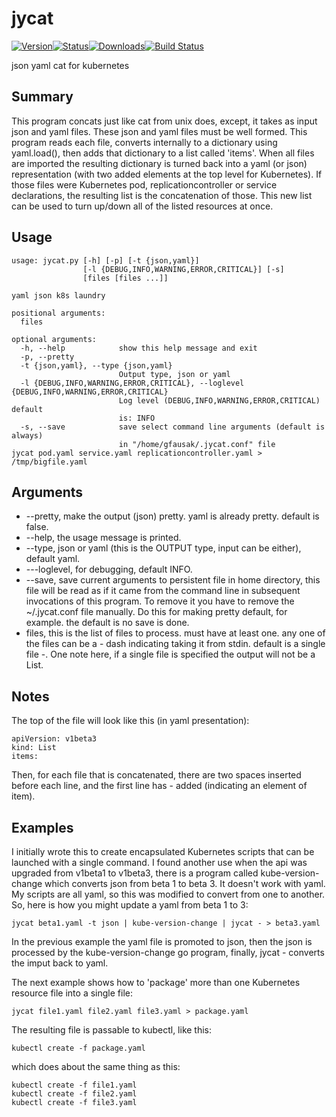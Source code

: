 # jycat
[![Version](https://img.shields.io/pypi/v/jycat.svg)![Status](https://img.shields.io/pypi/status/jycat.svg)![Downloads](https://img.shields.io/pypi/dm/jycat.svg)](https://pypi.python.org/pypi/jycat/)[![Build Status](https://travis-ci.org/tacodata/jycat.svg?branch=master)](https://travis-ci.org/lgfausak/jycat)

json yaml cat for kubernetes

## Summary
This program concats just like cat from unix does, except,
it takes as input json and yaml files.  These json and yaml files must
be well formed. This program reads each file, converts internally to
a dictionary using yaml.load(), then adds that dictionary to a list
called 'items'.  When all files are imported the resulting dictionary
is turned back into a yaml (or json) representation (with two added elements at
the top level for Kubernetes).  If those files were Kubernetes pod,
replicationcontroller or service declarations, the resulting list is
the concatenation of those. This new list can be used to turn up/down
all of the listed resources at once. 

## Usage
```
usage: jycat.py [-h] [-p] [-t {json,yaml}]
                [-l {DEBUG,INFO,WARNING,ERROR,CRITICAL}] [-s]
                [files [files ...]]

yaml json k8s laundry

positional arguments:
  files

optional arguments:
  -h, --help            show this help message and exit
  -p, --pretty
  -t {json,yaml}, --type {json,yaml}
                        Output type, json or yaml
  -l {DEBUG,INFO,WARNING,ERROR,CRITICAL}, --loglevel {DEBUG,INFO,WARNING,ERROR,CRITICAL}
                        Log level (DEBUG,INFO,WARNING,ERROR,CRITICAL) default
                        is: INFO
  -s, --save            save select command line arguments (default is always)
                        in "/home/gfausak/.jycat.conf" file
jycat pod.yaml service.yaml replicationcontroller.yaml > /tmp/bigfile.yaml
```
## Arguments
* --pretty, make the output (json) pretty. yaml is already pretty. default is false.
* --help, the usage message is printed.
* --type, json or yaml (this is the OUTPUT type, input can be either), default yaml.
* ---loglevel, for debugging, default INFO.
* --save, save current arguments to persistent file in home directory, this file will be read as if it came from the command line in subsequent invocations of this program.  To remove it you have to remove the ~/.jycat.conf file manually. Do this for making pretty default, for example. the default is no save is done.
* files, this is the list of files to process. must have at least one. any one of the files can be a - dash indicating taking it from stdin. default is a single file -.  One note here, if a single file is specified the output will not be a List.

## Notes
The top of the file will look like this (in yaml presentation):

```
apiVersion: v1beta3
kind: List
items:
```

Then, for each file that is concatenated, there are two spaces inserted before
each line, and the first line has - added (indicating an element of item).

## Examples
I initially wrote this to create encapsulated Kubernetes scripts that can
be launched with a single command.  I found another use when the api was upgraded
from v1beta1 to v1beta3, there is a program called kube-version-change which converts
json from beta 1 to beta 3.  It doesn't work with yaml.  My scripts are all yaml,
so this was modified to convert from one to another. So, here is how you might update
a yaml from beta 1 to 3:

```
jycat beta1.yaml -t json | kube-version-change | jycat - > beta3.yaml
```

In the previous example the yaml file is promoted to json, then the json is
processed by the kube-version-change go program, finally, jycat - converts the
imput back to yaml.

The next example shows how to 'package' more than one Kubernetes resource file
into a single file:

```
jycat file1.yaml file2.yaml file3.yaml > package.yaml
```

The resulting file is passable to kubectl, like this:

```
kubectl create -f package.yaml
```

which does about the same thing as this:
```
kubectl create -f file1.yaml
kubectl create -f file2.yaml
kubectl create -f file3.yaml
```


